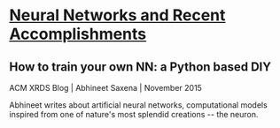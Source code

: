 # [Neural Networks and Recent Accomplishments] 

## How to train your own NN: a Python based DIY

ACM XRDS Blog | Abhineet Saxena | November 2015

Abhineet writes about artificial neural networks, computational models inspired 
from one of nature's most splendid creations ­-- the neuron. 

[Neural Networks and Recent Accomplishments]: http://xrds.acm.org/blog
